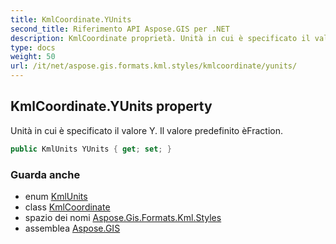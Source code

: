 ```yaml
---
title: KmlCoordinate.YUnits
second_title: Riferimento API Aspose.GIS per .NET
description: KmlCoordinate proprietà. Unità in cui è specificato il valore Y. Il valore predefinito èFraction.
type: docs
weight: 50
url: /it/net/aspose.gis.formats.kml.styles/kmlcoordinate/yunits/
---
```

## KmlCoordinate.YUnits property

Unità in cui è specificato il valore Y. Il valore predefinito èFraction.

```csharp
public KmlUnits YUnits { get; set; }
```

### Guarda anche

* enum [KmlUnits](../../kmlunits/)
* class [KmlCoordinate](../)
* spazio dei nomi [Aspose.Gis.Formats.Kml.Styles](../../kmlcoordinate/)
* assemblea [Aspose.GIS](../../../)


